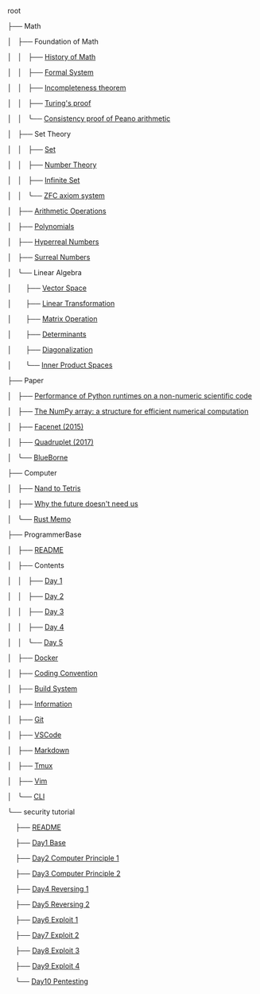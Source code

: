 <div class="index"><p>root</p><p>
├──&nbsp;Math</p><p>
│&nbsp;&nbsp;&nbsp;├──&nbsp;Foundation&nbsp;of&nbsp;Math</p><p>
│&nbsp;&nbsp;&nbsp;│&nbsp;&nbsp;&nbsp;├──&nbsp;<a href=Math/MathHistory>History&nbsp;of&nbsp;Math</a></p><p>
│&nbsp;&nbsp;&nbsp;│&nbsp;&nbsp;&nbsp;├──&nbsp;<a href=Math/Logic/FormalSystem>Formal&nbsp;System</a></p><p>
│&nbsp;&nbsp;&nbsp;│&nbsp;&nbsp;&nbsp;├──&nbsp;<a href=Math/incompleteness>Incompleteness&nbsp;theorem</a></p><p>
│&nbsp;&nbsp;&nbsp;│&nbsp;&nbsp;&nbsp;├──&nbsp;<a href=Math/turing>Turing's&nbsp;proof</a></p><p>
│&nbsp;&nbsp;&nbsp;│&nbsp;&nbsp;&nbsp;╰──&nbsp;<a href=Math/gentzen>Consistency&nbsp;proof&nbsp;of&nbsp;Peano&nbsp;arithmetic</a></p><p>
│&nbsp;&nbsp;&nbsp;├──&nbsp;Set&nbsp;Theory</p><p>
│&nbsp;&nbsp;&nbsp;│&nbsp;&nbsp;&nbsp;├──&nbsp;<a href=Math/Set/Set>Set</a></p><p>
│&nbsp;&nbsp;&nbsp;│&nbsp;&nbsp;&nbsp;├──&nbsp;<a href=Math/Set/numbers>Number&nbsp;Theory</a></p><p>
│&nbsp;&nbsp;&nbsp;│&nbsp;&nbsp;&nbsp;├──&nbsp;<a href=Math/Set/InfiniteSet>Infinite&nbsp;Set</a></p><p>
│&nbsp;&nbsp;&nbsp;│&nbsp;&nbsp;&nbsp;╰──&nbsp;<a href=Math/Set/ZFC>ZFC&nbsp;axiom&nbsp;system</a></p><p>
│&nbsp;&nbsp;&nbsp;├──&nbsp;<a href=Math/ArithmeticOperations>Arithmetic&nbsp;Operations</a></p><p>
│&nbsp;&nbsp;&nbsp;├──&nbsp;<a href=Math/Polynomials>Polynomials</a></p><p>
│&nbsp;&nbsp;&nbsp;├──&nbsp;<a href=Math/HyperrealNumbers>Hyperreal&nbsp;Numbers</a></p><p>
│&nbsp;&nbsp;&nbsp;├──&nbsp;<a href=Math/SurrealNumbers>Surreal&nbsp;Numbers</a></p><p>
│&nbsp;&nbsp;&nbsp;╰──&nbsp;Linear&nbsp;Algebra</p><p>
│&nbsp;&nbsp;&nbsp;&nbsp;&nbsp;&nbsp;&nbsp;├──&nbsp;<a href=Math/LinearAlgebra/VectorSpace>Vector&nbsp;Space</a></p><p>
│&nbsp;&nbsp;&nbsp;&nbsp;&nbsp;&nbsp;&nbsp;├──&nbsp;<a href=Math/LinearAlgebra/LinearTransformation>Linear&nbsp;Transformation</a></p><p>
│&nbsp;&nbsp;&nbsp;&nbsp;&nbsp;&nbsp;&nbsp;├──&nbsp;<a href=Math/LinearAlgebra/MatrixOperation>Matrix&nbsp;Operation</a></p><p>
│&nbsp;&nbsp;&nbsp;&nbsp;&nbsp;&nbsp;&nbsp;├──&nbsp;<a href=Math/LinearAlgebra/Determinants>Determinants</a></p><p>
│&nbsp;&nbsp;&nbsp;&nbsp;&nbsp;&nbsp;&nbsp;├──&nbsp;<a href=Math/LinearAlgebra/Diagonalization>Diagonalization</a></p><p>
│&nbsp;&nbsp;&nbsp;&nbsp;&nbsp;&nbsp;&nbsp;╰──&nbsp;<a href=Math/LinearAlgebra/InnerProductSpaces>Inner&nbsp;Product&nbsp;Spaces</a></p><p>
├──&nbsp;Paper</p><p>
│&nbsp;&nbsp;&nbsp;├──&nbsp;<a href=paper/1404.6388>Performance&nbsp;of&nbsp;Python&nbsp;runtimes&nbsp;on&nbsp;a&nbsp;non-numeric&nbsp;scientific&nbsp;code</a></p><p>
│&nbsp;&nbsp;&nbsp;├──&nbsp;<a href=paper/1102.1523>The&nbsp;NumPy&nbsp;array:&nbsp;a&nbsp;structure&nbsp;for&nbsp;efficient&nbsp;numerical&nbsp;computation</a></p><p>
│&nbsp;&nbsp;&nbsp;├──&nbsp;<a href=paper/facenet>Facenet&nbsp;(2015)</a></p><p>
│&nbsp;&nbsp;&nbsp;├──&nbsp;<a href=paper/quadruplet>Quadruplet&nbsp;(2017)</a></p><p>
│&nbsp;&nbsp;&nbsp;╰──&nbsp;<a href=paper/blueborne>BlueBorne</a></p><p>
├──&nbsp;Computer</p><p>
│&nbsp;&nbsp;&nbsp;├──&nbsp;<a href=Computer/nand2tetris>Nand&nbsp;to&nbsp;Tetris</a></p><p>
│&nbsp;&nbsp;&nbsp;├──&nbsp;<a href=Computer/future>Why&nbsp;the&nbsp;future&nbsp;doesn't&nbsp;need&nbsp;us</a></p><p>
│&nbsp;&nbsp;&nbsp;╰──&nbsp;<a href=Computer/Rust>Rust&nbsp;Memo</a></p><p>
├──&nbsp;ProgrammerBase</p><p>
│&nbsp;&nbsp;&nbsp;├──&nbsp;<a href=ProgrammerBase>README</a></p><p>
│&nbsp;&nbsp;&nbsp;├──&nbsp;Contents</p><p>
│&nbsp;&nbsp;&nbsp;│&nbsp;&nbsp;&nbsp;├──&nbsp;<a href=ProgrammerBase/01-Day1/readme>Day&nbsp;1</a></p><p>
│&nbsp;&nbsp;&nbsp;│&nbsp;&nbsp;&nbsp;├──&nbsp;<a href=ProgrammerBase/02-Day2/readme>Day&nbsp;2</a></p><p>
│&nbsp;&nbsp;&nbsp;│&nbsp;&nbsp;&nbsp;├──&nbsp;<a href=ProgrammerBase/03-Day3/readme>Day&nbsp;3</a></p><p>
│&nbsp;&nbsp;&nbsp;│&nbsp;&nbsp;&nbsp;├──&nbsp;<a href=ProgrammerBase/04-Day4/readme>Day&nbsp;4</a></p><p>
│&nbsp;&nbsp;&nbsp;│&nbsp;&nbsp;&nbsp;╰──&nbsp;<a href=ProgrammerBase/05-Day5/readme>Day&nbsp;5</a></p><p>
│&nbsp;&nbsp;&nbsp;├──&nbsp;<a href=ProgrammerBase/docker>Docker</a></p><p>
│&nbsp;&nbsp;&nbsp;├──&nbsp;<a href=ProgrammerBase/codingconvention>Coding&nbsp;Convention</a></p><p>
│&nbsp;&nbsp;&nbsp;├──&nbsp;<a href=ProgrammerBase/build>Build&nbsp;System</a></p><p>
│&nbsp;&nbsp;&nbsp;├──&nbsp;<a href=ProgrammerBase/information>Information</a></p><p>
│&nbsp;&nbsp;&nbsp;├──&nbsp;<a href=ProgrammerBase/git>Git</a></p><p>
│&nbsp;&nbsp;&nbsp;├──&nbsp;<a href=ProgrammerBase/vscode>VSCode</a></p><p>
│&nbsp;&nbsp;&nbsp;├──&nbsp;<a href=ProgrammerBase/markdown>Markdown</a></p><p>
│&nbsp;&nbsp;&nbsp;├──&nbsp;<a href=ProgrammerBase/tmux>Tmux</a></p><p>
│&nbsp;&nbsp;&nbsp;├──&nbsp;<a href=ProgrammerBase/vim>Vim</a></p><p>
│&nbsp;&nbsp;&nbsp;╰──&nbsp;<a href=ProgrammerBase/cli>CLI</a></p><p>
╰──&nbsp;security&nbsp;tutorial</p><p>
&nbsp;&nbsp;&nbsp;&nbsp;├──&nbsp;<a href=security-tutorial>README</a></p><p>
&nbsp;&nbsp;&nbsp;&nbsp;├──&nbsp;<a href=security-tutorial/01-Base>Day1&nbsp;Base</a></p><p>
&nbsp;&nbsp;&nbsp;&nbsp;├──&nbsp;<a href=security-tutorial/02-Computer1>Day2&nbsp;Computer&nbsp;Principle&nbsp;1</a></p><p>
&nbsp;&nbsp;&nbsp;&nbsp;├──&nbsp;<a href=security-tutorial/03-Computer2>Day3&nbsp;Computer&nbsp;Principle&nbsp;2</a></p><p>
&nbsp;&nbsp;&nbsp;&nbsp;├──&nbsp;<a href=security-tutorial/04-Reversing1>Day4&nbsp;Reversing&nbsp;1</a></p><p>
&nbsp;&nbsp;&nbsp;&nbsp;├──&nbsp;<a href=security-tutorial/05-Reversing2>Day5&nbsp;Reversing&nbsp;2</a></p><p>
&nbsp;&nbsp;&nbsp;&nbsp;├──&nbsp;<a href=security-tutorial/06-Exploit1>Day6&nbsp;Exploit&nbsp;1</a></p><p>
&nbsp;&nbsp;&nbsp;&nbsp;├──&nbsp;<a href=security-tutorial/07-Exploit2>Day7&nbsp;Exploit&nbsp;2</a></p><p>
&nbsp;&nbsp;&nbsp;&nbsp;├──&nbsp;<a href=security-tutorial/08-Exploit3>Day8&nbsp;Exploit&nbsp;3</a></p><p>
&nbsp;&nbsp;&nbsp;&nbsp;├──&nbsp;<a href=security-tutorial/09-Exploit4>Day9&nbsp;Exploit&nbsp;4</a></p><p>
&nbsp;&nbsp;&nbsp;&nbsp;╰──&nbsp;<a href=security-tutorial/10-Pentesting>Day10&nbsp;Pentesting</a></p><p>
</p></div>